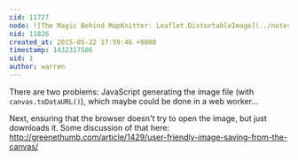 ```yaml
---
cid: 11727
node: ![The Magic Behind MapKnitter: Leaflet.DistortableImage](../notes/justinmanley/05-21-2015/the-magic-behind-mapknitter-leaflet-distortableimage)
nid: 11826
created_at: 2015-05-22 17:59:46 +0000
timestamp: 1432317586
uid: 1
author: warren
---
```


There are two problems: JavaScript generating the image file (with `canvas.toDataURL()`), which maybe could be done in a web worker...

Next, ensuring that the browser doesn't try to open the image, but just downloads it. Some discussion of that here: http://greenethumb.com/article/1429/user-friendly-image-saving-from-the-canvas/